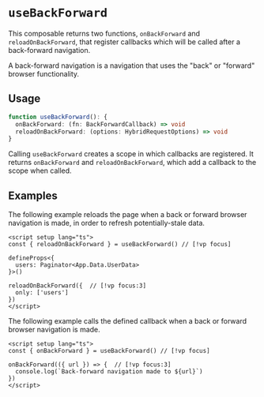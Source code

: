 # `useBackForward`

This composable returns two functions, `onBackForward` and `reloadOnBackForward`, that register callbacks which will be called after a back-forward navigation.

A back-forward navigation is a navigation that uses the "back" or "forward" browser functionality.

## Usage

```ts
function useBackForward(): {
  onBackForward: (fn: BackForwardCallback) => void
  reloadOnBackForward: (options: HybridRequestOptions) => void
}
```

Calling `useBackForward` creates a scope in which callbacks are registered. It returns `onBackForward` and `reloadOnBackForward`, which add a callback to the scope when called.

## Examples

The following example reloads the page when a back or forward browser navigation is made, in order to refresh potentially-stale data.

```vue
<script setup lang="ts">
const { reloadOnBackForward } = useBackForward() // [!vp focus]

defineProps<{
  users: Paginator<App.Data.UserData>
}>()

reloadOnBackForward({  // [!vp focus:3]
  only: ['users']
})
</script>
```

The following example calls the defined callback when a back or forward browser navigation is made.

```vue
<script setup lang="ts">
const { onBackForward } = useBackForward() // [!vp focus]

onBackForward(({ url }) => {  // [!vp focus:3]
  console.log(`Back-forward navigation made to ${url}`)
})
</script>
```
